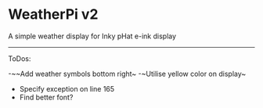 # WeatherPi v2

A simple weather display for Inky pHat e-ink display

---

ToDos:

-~~Add weather symbols bottom right~
-~Utilise yellow color on display~
- Specify exception on line 165
- Find better font?
